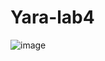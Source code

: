 # Yara-lab4
![image](https://user-images.githubusercontent.com/76847548/216795482-33144b5c-99e3-46e8-9ef0-67bbb41cac20.png)
